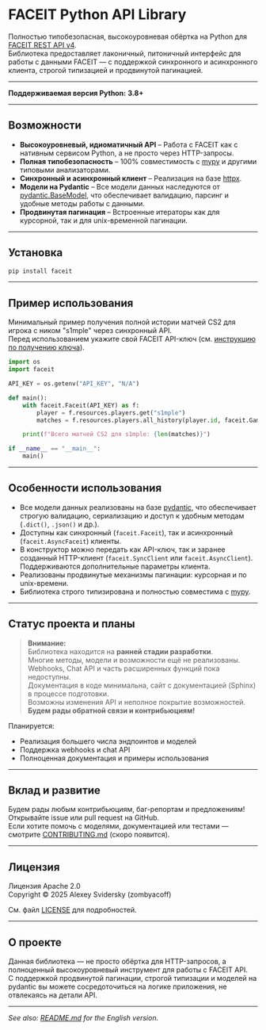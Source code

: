 # FACEIT Python API Library

Полностью типобезопасная, высокоуровневая обёртка на Python для [FACEIT REST API v4](https://docs.faceit.com/docs).  
Библиотека предоставляет лаконичный, питоничный интерфейс для работы с данными FACEIT — с поддержкой синхронного и асинхронного клиента, строгой типизацией и продвинутой пагинацией.

---

**Поддерживаемая версия Python:** **3.8+**

---

## Возможности

- **Высокоуровневый, идиоматичный API** – Работа с FACEIT как с нативным сервисом Python, а не просто через HTTP-запросы.
- **Полная типобезопасность** – 100% совместимость с [mypy](https://mypy-lang.org/) и другими типовыми анализаторами.
- **Синхронный и асинхронный клиент** – Реализация на базе [httpx](https://www.python-httpx.org/).
- **Модели на Pydantic** – Все модели данных наследуются от [pydantic.BaseModel](https://docs.pydantic.dev/latest/usage/models/), что обеспечивает валидацию, парсинг и удобные методы работы с данными.
- **Продвинутая пагинация** – Встроенные итераторы как для курсорной, так и для unix-временной пагинации.

---

## Установка

```bash
pip install faceit
```

---

## Пример использования

Минимальный пример получения полной истории матчей CS2 для игрока с ником "s1mple" через синхронный API.  
Перед использованием укажите свой FACEIT API-ключ (см. [инструкцию по получению ключа](https://docs.faceit.com/getting-started/authentication/api-keys)).

```python
import os
import faceit

API_KEY = os.getenv("API_KEY", "N/A")

def main():
    with faceit.Faceit(API_KEY) as f:
        player = f.resources.players.get("s1mple")
        matches = f.resources.players.all_history(player.id, faceit.GameID.CS2)

    print(f"Всего матчей CS2 для s1mple: {len(matches)}")

if __name__ == "__main__":
    main()
```

---

## Особенности использования

- Все модели данных реализованы на базе [pydantic](https://docs.pydantic.dev/latest/usage/models/), что обеспечивает строгую валидацию, сериализацию и доступ к удобным методам (`.dict()`, `.json()` и др.).
- Доступны как синхронный (`faceit.Faceit`), так и асинхронный (`faceit.AsyncFaceit`) клиенты.
- В конструктор можно передать как API-ключ, так и заранее созданный HTTP-клиент (`faceit.SyncClient` или `faceit.AsyncClient`). Поддерживаются дополнительные параметры клиента.
- Реализованы продвинутые механизмы пагинации: курсорная и по unix-времени.
- Библиотека строго типизирована и полностью совместима с [mypy](https://mypy-lang.org/).

---

## Статус проекта и планы

> **Внимание:**  
> Библиотека находится на **ранней стадии разработки**.  
> Многие методы, модели и возможности ещё не реализованы.  
> Webhooks, Chat API и часть расширенных функций пока недоступны.  
> Документация в коде минимальна, сайт с документацией (Sphinx) в процессе подготовки.  
> Возможны изменения API и неполное покрытие возможностей.  
> **Будем рады обратной связи и контрибьюциям!**

Планируется:

- Реализация большего числа эндпоинтов и моделей
- Поддержка webhooks и chat API
- Полноценная документация и примеры использования

---

## Вклад и развитие

Будем рады любым контрибьюциям, баг-репортам и предложениям!  
Открывайте issue или pull request на GitHub.  
Если хотите помочь с моделями, документацией или тестами — смотрите [CONTRIBUTING.md](CONTRIBUTING.md) (скоро появится).

---

## Лицензия

Лицензия Apache 2.0  
Copyright © 2025 Alexey Svidersky (zombyacoff)

См. файл [LICENSE](LICENSE) для подробностей.

---

## О проекте

Данная библиотека — не просто обёртка для HTTP-запросов, а полноценный высокоуровневый инструмент для работы с FACEIT API.  
С поддержкой продвинутой пагинации, строгой типизации и моделей на pydantic вы можете сосредоточиться на логике приложения, не отвлекаясь на детали API.

---

_See also: [README.md](README.md) for the English version._
